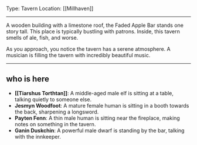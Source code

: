 Type: Tavern
Location: [[Millhaven]]

---

A wooden building with a limestone roof, the Faded Apple Bar stands one story tall. This place is typically bustling with patrons. Inside, this tavern smells of ale, fish, and worse.

As you approach, you notice the tavern has a serene atmosphere. A musician is filling the tavern with incredibly beautiful music.

---

## who is here

- **[[Tiarshus Torthtan]]**: A middle-aged male elf is sitting at a table, talking quietly to someone else.
- **Jesmyn Woodfoot**: A mature female human is sitting in a booth towards the back, sharpening a longsword.
- **Payten Fenn**: A thin male human is sitting near the fireplace, making notes on something in the tavern.
- **Ganin Duskchin**: A powerful male dwarf is standing by the bar, talking with the innkeeper.